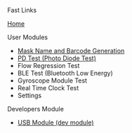 Fast Links

[Home](https://github.com/navi25/breezing_rgf/wiki)

User Modules
* [Mask Name and Barcode Generation](https://github.com/navi25/breezing_rgf/wiki/Mask-Name-and-Barcode-Generation)
* [PD Test (Photo Diode Test)](https://github.com/navi25/breezing_rgf/wiki/PD-Test-(Photo-Diode-Test))
* Flow Regression Test
* BLE Test (Bluetooth Low Energy)
* Gyroscope Module Test
* Real Time Clock Test
* Settings

Developers Module
* [USB Module (dev module)](https://github.com/navi25/breezing_rgf/wiki/USB-Module-(dev-module))
